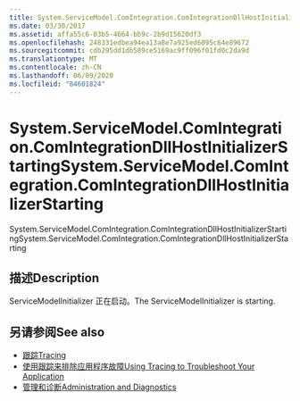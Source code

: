 ```yaml
---
title: System.ServiceModel.ComIntegration.ComIntegrationDllHostInitializerStarting
ms.date: 03/30/2017
ms.assetid: affa55c6-03b5-4664-bb9c-2b9d15620df3
ms.openlocfilehash: 248331edbea94ea13a8e7a925ed6095c64e89672
ms.sourcegitcommit: cdb295dd1db589ce5169ac9ff096f01fd0c2da9d
ms.translationtype: MT
ms.contentlocale: zh-CN
ms.lasthandoff: 06/09/2020
ms.locfileid: "84601824"
---
```

# <a name="systemservicemodelcomintegrationcomintegrationdllhostinitializerstarting"></a><span data-ttu-id="4bfc1-102">System.ServiceModel.ComIntegration.ComIntegrationDllHostInitializerStarting</span><span class="sxs-lookup"><span data-stu-id="4bfc1-102">System.ServiceModel.ComIntegration.ComIntegrationDllHostInitializerStarting</span></span>
<span data-ttu-id="4bfc1-103">System.ServiceModel.ComIntegration.ComIntegrationDllHostInitializerStarting</span><span class="sxs-lookup"><span data-stu-id="4bfc1-103">System.ServiceModel.ComIntegration.ComIntegrationDllHostInitializerStarting</span></span>  
  
## <a name="description"></a><span data-ttu-id="4bfc1-104">描述</span><span class="sxs-lookup"><span data-stu-id="4bfc1-104">Description</span></span>  
 <span data-ttu-id="4bfc1-105">ServiceModelInitializer 正在启动。</span><span class="sxs-lookup"><span data-stu-id="4bfc1-105">The ServiceModelInitializer is starting.</span></span>  
  
## <a name="see-also"></a><span data-ttu-id="4bfc1-106">另请参阅</span><span class="sxs-lookup"><span data-stu-id="4bfc1-106">See also</span></span>

- [<span data-ttu-id="4bfc1-107">跟踪</span><span class="sxs-lookup"><span data-stu-id="4bfc1-107">Tracing</span></span>](index.md)
- [<span data-ttu-id="4bfc1-108">使用跟踪来排除应用程序故障</span><span class="sxs-lookup"><span data-stu-id="4bfc1-108">Using Tracing to Troubleshoot Your Application</span></span>](using-tracing-to-troubleshoot-your-application.md)
- [<span data-ttu-id="4bfc1-109">管理和诊断</span><span class="sxs-lookup"><span data-stu-id="4bfc1-109">Administration and Diagnostics</span></span>](../index.md)
